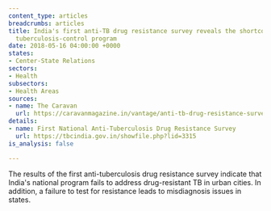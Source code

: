 ```yaml
---
content_type: articles
breadcrumbs: articles
title: India's first anti-TB drug resistance survey reveals the shortcomings of the
  tuberculosis-control program
date: 2018-05-16 04:00:00 +0000
states:
- Center-State Relations
sectors:
- Health
subsectors:
- Health Areas
sources:
- name: The Caravan
  url: https://caravanmagazine.in/vantage/anti-tb-drug-resistance-survey-reveals-shortcomings-control-programme
details:
- name: First National Anti-Tuberculosis Drug Resistance Survey
  url: https://tbcindia.gov.in/showfile.php?lid=3315
is_analysis: false

---
```

The results of the first anti-tuberculosis drug resistance survey indicate that India's national program fails to address drug-resistant TB in urban cities. In addition, a failure to test for resistance leads to misdiagnosis issues in states.
